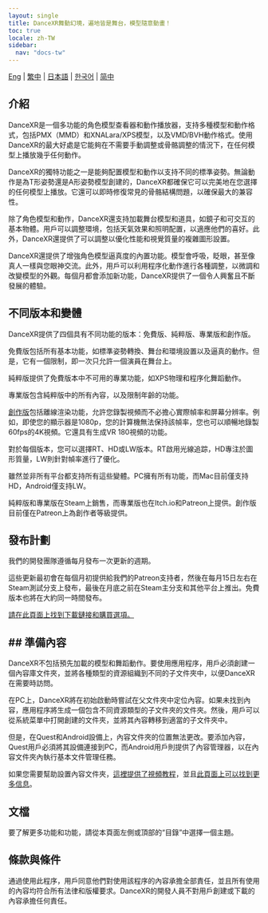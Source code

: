```yaml
---
layout: single
title: DanceXR舞動幻境，遍地皆是舞台，模型隨意動畫！
toc: true
locale: zh-TW
sidebar:
  nav: "docs-tw"
---
```

[Eng](/dancexr/index) | [繁中](/tw/dancexr/index) | [日本語](/jp/dancexr/index) | [한국어](/kr/dancexr/index) | [简中](/zh/dancexr/index)

## 介紹

DanceXR是一個多功能的角色模型查看器和動作播放器，支持多種模型和動作格式，包括PMX（MMD）和XNALara/XPS模型，以及VMD/BVH動作格式。使用DanceXR的最大好處是它能夠在不需要手動調整或骨骼調整的情況下，在任何模型上播放幾乎任何動作。

DanceXR的獨特功能之一是能夠配置模型和動作以支持不同的標準姿勢。無論動作是為T形姿勢還是A形姿勢模型創建的，DanceXR都確保它可以完美地在您選擇的任何模型上播放。它還可以即時修復常見的骨骼結構問題，以確保最大的兼容性。

除了角色模型和動作，DanceXR還支持加載舞台模型和道具，如鏡子和可交互的基本物體。用戶可以調整環境，包括天氣效果和照明配置，以適應他們的喜好。此外，DanceXR還提供了可以調整以優化性能和視覺質量的複雜圖形設置。

DanceXR還提供了增強角色模型逼真度的內置功能。模型會呼吸，眨眼，甚至像真人一樣與您眼神交流。此外，用戶可以利用程序化動作進行各種調整，以微調和改變模型的外觀。每個月都會添加新功能，DanceXR提供了一個令人興奮且不斷發展的體驗。

## 不同版本和變體

DanceXR提供了四個具有不同功能的版本：免費版、純粹版、專業版和創作版。

免費版包括所有基本功能，如標準姿勢轉換、舞台和環境設置以及逼真的動作。但是，它有一個限制，即一次只允許一個演員在舞台上。

純粹版提供了免費版本中不可用的專業功能，如XPS物理和程序化舞蹈動作。

專業版包含純粹版中的所有內容，以及限制年齡的功能。

[創作版](creator.md)包括離線渲染功能，允許您錄製視頻而不必擔心實際幀率和屏幕分辨率。例如，即使您的顯示器是1080p，您的計算機無法保持該幀率，您也可以順暢地錄製60fps的4K視頻。它還具有生成VR 180視頻的功能。

對於每個版本，您可以選擇RT、HD或LW版本。RT啟用光線追踪，HD專注於圖形質量，LW則針對幀率進行了優化。

雖然並非所有平台都支持所有這些變體。PC擁有所有功能，而Mac目前僅支持HD，Android僅支持LW。

純粹版和專業版在Steam上銷售，而專業版也在Itch.io和Patreon上提供。創作版目前僅在Patreon上為創作者等級提供。

## 發布計劃

我們的開發團隊遵循每月發布一次更新的週期。

這些更新最初會在每個月初提供給我們的Patreon支持者，然後在每月15日左右在Steam測試分支上發布，最後在月底之前在Steam主分支和其他平台上推出。免費版本也將在大約同一時間發布。

[請在此頁面上找到下載鏈接和購買選項。](download.md)
## ## 準備內容

DanceXR不包括預先加載的模型和舞蹈動作。要使用應用程序，用戶必須創建一個內容庫文件夾，並將各種類型的資源組織到不同的子文件夾中，以便DanceXR在需要時訪問。

在PC上，DanceXR將在初始啟動時嘗試在父文件夾中定位內容。如果未找到內容，應用程序將生成一個包含不同資源類型的子文件夾的文件夾。然後，用戶可以從系統菜單中打開創建的文件夾，並將其內容轉移到適當的子文件夾中。

但是，在Quest和Android設備上，內容文件夾的位置無法更改。要添加內容，Quest用戶必須將其設備連接到PC，而Android用戶則提供了內容管理器，以在內容文件夾內執行基本文件管理任務。

如果您需要幫助設置內容文件夾，[這裡提供了視頻教程](https://www.youtube.com/watch?v=kjzxGEd8SqM&list=PLiOnKm2t3bhLV3HcABEs0xjqgrYcmDQcr&index=3)，並且[此頁面上可以找到更多信息](preparecontent.md)。

## 文檔

要了解更多功能和功能，請從本頁面左側或頂部的“目錄”中選擇一個主題。

## 條款與條件

通過使用此程序，用戶同意他們對使用該程序的內容承擔全部責任，並且所有使用的內容均符合所有法律和版權要求。DanceXR的開發人員不對用戶創建或下載的內容承擔任何責任。